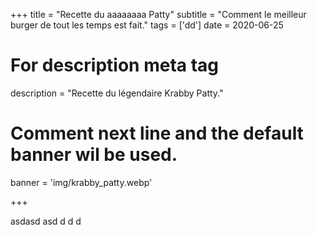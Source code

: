 +++
title = "Recette du aaaaaaaa Patty"
subtitle = "Comment le meilleur burger de tout les temps est fait."
tags = ['dd']
date = 2020-06-25

# For description meta tag
description = "Recette du légendaire Krabby Patty."

# Comment next line and the default banner wil be used.
banner = 'img/krabby_patty.webp'

+++

asdasd
asd
d
d
d
